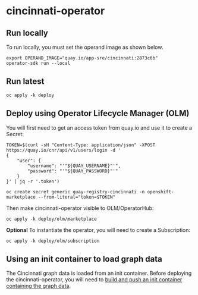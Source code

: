 # cincinnati-operator

## Run locally

To run locally, you must set the operand image as shown below.

```
export OPERAND_IMAGE="quay.io/app-sre/cincinnati:2873c6b" 
operator-sdk run --local
```

## Run latest

```
oc apply -k deploy
```

## Deploy using Operator Lifecycle Manager (OLM)

You will first need to get an access token from quay.io and use it to create a
Secret:

```
TOKEN=$(curl -sH "Content-Type: application/json" -XPOST https://quay.io/cnr/api/v1/users/login -d '
{
    "user": {
        "username": "'"${QUAY_USERNAME}"'",
        "password": "'"${QUAY_PASSWORD}"'"
    }
}' | jq -r '.token')

oc create secret generic quay-registry-cincinnati -n openshift-marketplace --from-literal="token=$TOKEN"
```

Then make cincinnati-operator visible to OLM/OperatorHub:

```
oc apply -k deploy/olm/marketplace
```

**Optional** To instantiate the operator, you will need to create a Subscription:

```
oc apply -k deploy/olm/subscription
```

## Using an init container to load graph data

The Cincinnati graph data is loaded from an init container. Before deploying 
the cincinnati-operator, you will need to [build and push an init container containing the graph data](docs/graph-data-init-container.md).
